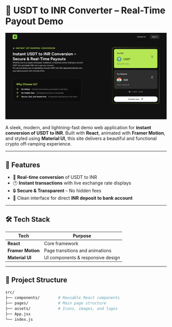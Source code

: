 # 💱 USDT to INR Converter – Real-Time Payout Demo

![Screenshot](./public/home.png)

A sleek, modern, and lightning-fast demo web application for **instant conversion of USDT to INR**. Built with **React**, animated with **Framer Motion**, and styled using **Material UI**, this site delivers a beautiful and functional crypto off-ramping experience.

---

## 🚀 Features

- 🔁 **Real-time conversion** of USDT to INR
- 🕐 **Instant transactions** with live exchange rate displays
- 🔒 **Secure & Transparent** – No hidden fees
- 💸 Clean interface for direct **INR deposit to bank account**

---

## 🛠️ Tech Stack

| Tech             | Purpose                          |
|------------------|----------------------------------|
| **React**        | Core framework                   |
| **Framer Motion**| Page transitions and animations  |
| **Material UI**  | UI components & responsive design|

---


## 📂 Project Structure

```bash
src/
├── components/        # Reusable React components
├── pages/             # Main page structure
├── assets/            # Icons, images, and logos
├── App.jsx
└── index.js
